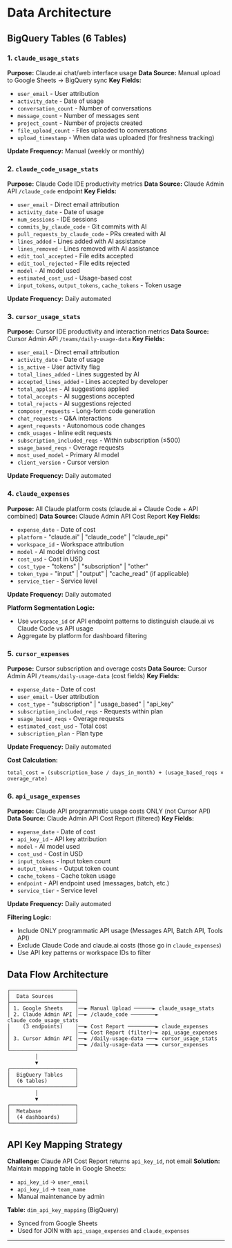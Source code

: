 # Data Architecture

## BigQuery Tables (6 Tables)

### 1. `claude_usage_stats`
**Purpose:** Claude.ai chat/web interface usage
**Data Source:** Manual upload to Google Sheets → BigQuery sync
**Key Fields:**
- `user_email` - User attribution
- `activity_date` - Date of usage
- `conversation_count` - Number of conversations
- `message_count` - Number of messages sent
- `project_count` - Number of projects created
- `file_upload_count` - Files uploaded to conversations
- `upload_timestamp` - When data was uploaded (for freshness tracking)

**Update Frequency:** Manual (weekly or monthly)

### 2. `claude_code_usage_stats`
**Purpose:** Claude Code IDE productivity metrics
**Data Source:** Claude Admin API `/claude_code` endpoint
**Key Fields:**
- `user_email` - Direct email attribution
- `activity_date` - Date of usage
- `num_sessions` - IDE sessions
- `commits_by_claude_code` - Git commits with AI
- `pull_requests_by_claude_code` - PRs created with AI
- `lines_added` - Lines added with AI assistance
- `lines_removed` - Lines removed with AI assistance
- `edit_tool_accepted` - File edits accepted
- `edit_tool_rejected` - File edits rejected
- `model` - AI model used
- `estimated_cost_usd` - Usage-based cost
- `input_tokens`, `output_tokens`, `cache_tokens` - Token usage

**Update Frequency:** Daily automated

### 3. `cursor_usage_stats`
**Purpose:** Cursor IDE productivity and interaction metrics
**Data Source:** Cursor Admin API `/teams/daily-usage-data`
**Key Fields:**
- `user_email` - Direct email attribution
- `activity_date` - Date of usage
- `is_active` - User activity flag
- `total_lines_added` - Lines suggested by AI
- `accepted_lines_added` - Lines accepted by developer
- `total_applies` - AI suggestions applied
- `total_accepts` - AI suggestions accepted
- `total_rejects` - AI suggestions rejected
- `composer_requests` - Long-form code generation
- `chat_requests` - Q&A interactions
- `agent_requests` - Autonomous code changes
- `cmdk_usages` - Inline edit requests
- `subscription_included_reqs` - Within subscription (≤500)
- `usage_based_reqs` - Overage requests
- `most_used_model` - Primary AI model
- `client_version` - Cursor version

**Update Frequency:** Daily automated

### 4. `claude_expenses`
**Purpose:** All Claude platform costs (claude.ai + Claude Code + API combined)
**Data Source:** Claude Admin API Cost Report
**Key Fields:**
- `expense_date` - Date of cost
- `platform` - "claude.ai" | "claude_code" | "claude_api"
- `workspace_id` - Workspace attribution
- `model` - AI model driving cost
- `cost_usd` - Cost in USD
- `cost_type` - "tokens" | "subscription" | "other"
- `token_type` - "input" | "output" | "cache_read" (if applicable)
- `service_tier` - Service level

**Update Frequency:** Daily automated

**Platform Segmentation Logic:**
- Use `workspace_id` or API endpoint patterns to distinguish claude.ai vs Claude Code vs API usage
- Aggregate by platform for dashboard filtering

### 5. `cursor_expenses`
**Purpose:** Cursor subscription and overage costs
**Data Source:** Cursor Admin API `/teams/daily-usage-data` (cost fields)
**Key Fields:**
- `expense_date` - Date of cost
- `user_email` - User attribution
- `cost_type` - "subscription" | "usage_based" | "api_key"
- `subscription_included_reqs` - Requests within plan
- `usage_based_reqs` - Overage requests
- `estimated_cost_usd` - Total cost
- `subscription_plan` - Plan type

**Update Frequency:** Daily automated

**Cost Calculation:**
```
total_cost = (subscription_base / days_in_month) + (usage_based_reqs × overage_rate)
```

### 6. `api_usage_expenses`
**Purpose:** Claude API programmatic usage costs ONLY (not Cursor API)
**Data Source:** Claude Admin API Cost Report (filtered)
**Key Fields:**
- `expense_date` - Date of cost
- `api_key_id` - API key attribution
- `model` - AI model used
- `cost_usd` - Cost in USD
- `input_tokens` - Input token count
- `output_tokens` - Output token count
- `cache_tokens` - Cache token usage
- `endpoint` - API endpoint used (messages, batch, etc.)
- `service_tier` - Service level

**Update Frequency:** Daily automated

**Filtering Logic:**
- Include ONLY programmatic API usage (Messages API, Batch API, Tools API)
- Exclude Claude Code and claude.ai costs (those go in `claude_expenses`)
- Use API key patterns or workspace IDs to filter

## Data Flow Architecture

```
┌─────────────────────┐
│  Data Sources       │
├─────────────────────┤
│ 1. Google Sheets    │──► Manual Upload ──────► claude_usage_stats
│ 2. Claude Admin API │──► /claude_code ────────► claude_code_usage_stats
│    (3 endpoints)    │──► Cost Report ─────────► claude_expenses
│                     │──► Cost Report (filter)─► api_usage_expenses
│ 3. Cursor Admin API │──► /daily-usage-data ───► cursor_usage_stats
│                     │──► /daily-usage-data ───► cursor_expenses
└─────────────────────┘
         │
         ▼
┌─────────────────────┐
│  BigQuery Tables    │
│  (6 tables)         │
└─────────────────────┘
         │
         ▼
┌─────────────────────┐
│  Metabase           │
│  (4 dashboards)     │
└─────────────────────┘
```

## API Key Mapping Strategy

**Challenge:** Claude API Cost Report returns `api_key_id`, not email
**Solution:** Maintain mapping table in Google Sheets:
- `api_key_id` → `user_email`
- `api_key_id` → `team_name`
- Manual maintenance by admin

**Table:** `dim_api_key_mapping` (BigQuery)
- Synced from Google Sheets
- Used for JOIN with `api_usage_expenses` and `claude_expenses`

---
